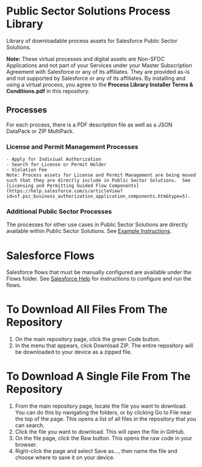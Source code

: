 # Public Sector Solutions Process Library
Library of downloadable process assets for Salesforce Public Sector Solutions.

**Note:** These virtual processes and digital assets are Non-SFDC Applications and not part of your Services under your Master Subscription Agreement with Salesforce or any of its affiliates. They are provided as-is and not supported by Salesforce or any of its affiliates. By installing and using a virtual process, you agree to the **Process Library Installer Terms & Conditions.pdf** in this repository.

## Processes

For each process, there is a PDF description file as well as a JSON DataPack or ZIP MultiPack.
  
  ### License and Permit Management Processes
    - Apply for Indiviual Authorization
    - Search for License or Permit Holder
    - Violation Fee
    Note: Process assets for License and Permit Management are being moved such that they are directly include in Public Sector Solutions.  See [Licensing and Permitting Guided Flow Components] (https://help.salesforce.com/s/articleView?id=sf.psc_business_authorization_application_components.htm&type=5).
      
   ### Additional Public Sector Processes
   The processes for other use cases in Public Sector Solutions are directly available within Public Sector Solutions. See [Example Instructions](https://help.salesforce.com/s/articleView?id=sf.psc_benefit_assess_eligibility.htm&type=5).

# Salesforce Flows

Salesforce flows that must be manually configured are available under the Flows folder. See [Salesforce Help](https://help.salesforce.com/s/articleView?id=sf.psc_admin_concept_psc_welcom.htm) for instructions to configure and run the flows.

# To Download All Files From The Repository 
1) On the main repository page, click the green Code button. 
2) In the menu that appears, click Download ZIP. The entire repository will be downloaded to your device as a zipped file.

# To Download A Single File From The Repository
1) From the main repository page, locate the file you want to download. You can do this by navigating the folders, or by clicking Go to File near the top of the page. This opens a list of all files in the repository that you can search.
2) Click the file you want to download. This will open the file in GitHub.
3) On the file page, click the Raw button. This opens the raw code in your browser.
4) Right-click the page and select Save as…, then name the file and choose where to save it on your device.
